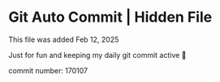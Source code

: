 # Git Auto Commit | Hidden File

This file was added Feb 12, 2025

Just for fun and keeping my daily git commit active 🤪

commit number: 170107
